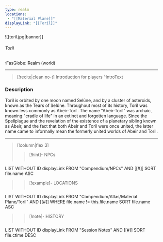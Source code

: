 ```yaml
---
type: realm
locations:
 - "[[Material Plane]]"
displayLink: "[[Toril]]"
---
```


![[toril.jpg|banner]]
###### Toril
<span class="sub2">:FasGlobe: Realm (world)</span>
___

>[!recite|clean no-t]
>	Introduction for players
>^IntroText

### Description
Toril is orbited by one moon named Selûne, and by a cluster of asteroids, known as the Tears of Selûne. Throughout most of its history, Toril was known less commonly as Abeir-Toril. The name "Abeir-Toril" was archaic, meaning "cradle of life" in an extinct and forgotten language. Since the Spellplague and the revelation of the existence of a planetary sibling known as Abeir, and the fact that both Abeir and Toril were once united, the latter name came to informally mean the formerly united worlds of Abeir and Toril.

---

> [!column|flex 3]
>> [!hint]-  NPCs
>>```dataview
LIST WITHOUT ID displayLink
FROM "Compendium/NPCs" AND [[#]]
SORT file.name ASC
> 
>> [!example]- LOCATIONS
>>```dataview
LIST WITHOUT ID displayLink
FROM "Compendium/Atlas/Material Plane/Toril" AND [[#]]
WHERE file.name != this.file.name
SORT file.name ASC
>
>> [!note]- HISTORY
>>```dataview
LIST WITHOUT ID displayLink
FROM "Session Notes" AND [[#]]
SORT file.ctime DESC